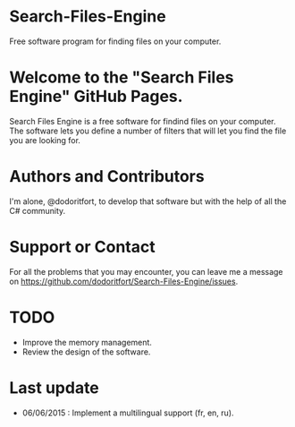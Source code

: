 # Search-Files-Engine
Free software program for finding files on your computer.



# Welcome to the "Search Files Engine" GitHub Pages.

Search Files Engine is a free software for findind files on your computer. The software lets you define a number of filters that will let you find the file you are looking for.

# Authors and Contributors

I'm alone, @dodoritfort, to develop that software but with the help of all the C# community.

# Support or Contact

For all the problems that you may encounter, you can leave me a message on https://github.com/dodoritfort/Search-Files-Engine/issues.

# TODO

* Improve the memory management.
* Review the design of the software.

# Last update

* 06/06/2015 : Implement a multilingual support (fr, en, ru).

